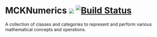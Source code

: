 MCKNumerics <img src="https://img.shields.io/cocoapods/v/MCKNumerics.svg" /> [![Build Status](https://travis-ci.org/armcknight/MaVec.svg?branch=master)](https://travis-ci.org/armcknight/MCKNumerics)
===========


A collection of classes and categories to represent and perform various mathematical concepts and operations.
